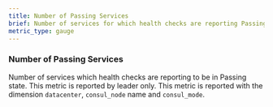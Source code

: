 ```yaml
---
title: Number of Passing Services
brief: Number of services for which health checks are reporting Passing state
metric_type: gauge
---
```

### Number of Passing Services
Number of services which health checks are reporting to be in Passing state. This metric is reported by leader only. This metric is reported with the dimension `datacenter`, `consul_node` name and `consul_mode`.